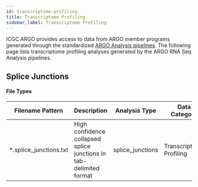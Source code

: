 ```yaml
---
id: transcriptome-profiling
title: Transcriptome Profiling
sidebar_label: Transcriptome Profiling
---
```


ICGC ARGO provides access to data from ARGO member programs generated through the standardized [ARGO Analysis pipelines](/docs/analysis-workflows/analysis-overview). The following page lists transcriptome profiling analyses generated by the ARGO RNA Seq Analysis pipelines.

## Splice Junctions

#### File Types

| Filename Pattern        | Description                                                        | Analysis Type    | Data Category           | Generating Workflow(s) |
| ----------------------- | ------------------------------------------------------------------ | ---------------- | ----------------------- | ---------------------- |
| \*.splice_junctions.txt | High confidence collapsed splice junctions in tab-delimited format | splice_junctions | Transcriptome Profiling | RNA Seq Alignment      |
